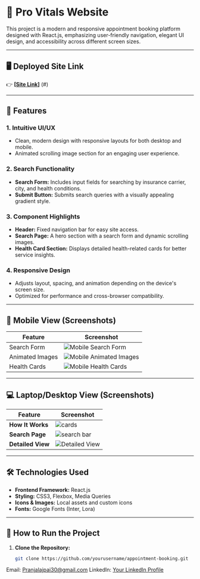 # **🏥 Pro Vitals Website**  

This project is a modern and responsive appointment booking platform designed with React.js, emphasizing user-friendly navigation, elegant UI design, and accessibility across different screen sizes.  

---

## **🖥️ Deployed Site Link**  
👉 **[[Site Link]([https://vercel.com/pranjal-bajpais-projects-bf0b0588/pro-vitals](https://pro-vitals.vercel.app/))]** (#) 

---

## **📌 Features**  

### **1. Intuitive UI/UX**  
- Clean, modern design with responsive layouts for both desktop and mobile.  
- Animated scrolling image section for an engaging user experience.  

### **2. Search Functionality**  
- **Search Form:** Includes input fields for searching by insurance carrier, city, and health conditions.  
- **Submit Button:** Submits search queries with a visually appealing gradient style.  

### **3. Component Highlights**  
- **Header:** Fixed navigation bar for easy site access.  
- **Search Page:** A hero section with a search form and dynamic scrolling images.  
- **Health Card Section:** Displays detailed health-related cards for better service insights.  

### **4. Responsive Design**  
- Adjusts layout, spacing, and animation depending on the device's screen size.  
- Optimized for performance and cross-browser compatibility.  

---

## **📱 Mobile View (Screenshots)**  

| Feature              | Screenshot                |
|---------------------|----------------------------|
| Search Form         | ![Mobile Search Form](#)  |
| Animated Images     | ![Mobile Animated Images](#) |
| Health Cards        | ![Mobile Health Cards](#) |  

---

## **💻 Laptop/Desktop View (Screenshots)**  

| **Feature**           | **Screenshot**                                                                                          |
|----------------------|----------------------------------------------------------------------------------------------------------|
| **How It Works**     | ![cards](https://github.com/user-attachments/assets/bd04db6d-a5b5-4dc6-9cc2-67ec7968becb)               |
| **Search Page**      | ![search bar](https://github.com/user-attachments/assets/3de8d2b7-f16e-4763-aec7-3956f0dc3130)          |
| **Detailed View**    | ![Detailed View](https://github.com/user-attachments/assets/420abe75-c48d-4967-9957-8098de182c48)      |  


---

## **🛠️ Technologies Used**  

- **Frontend Framework:** React.js  
- **Styling:** CSS3, Flexbox, Media Queries  
- **Icons & Images:** Local assets and custom icons  
- **Fonts:** Google Fonts (Inter, Lora)  

---

## **🚀 How to Run the Project**  

1. **Clone the Repository:**  
   ```bash
   git clone https://github.com/yourusername/appointment-booking.git

Email: Pranjalajpai30@gmail.com
LinkedIn: [Your LinkedIn Profile](https://www.linkedin.com/in/pranjal-bajpai30/)
